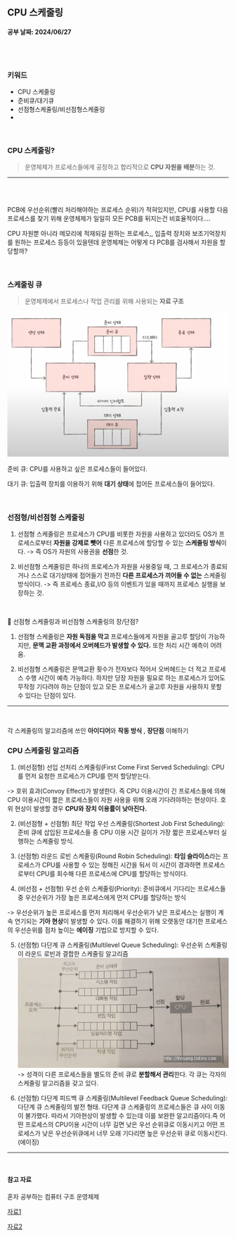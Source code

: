 ## CPU 스케줄링
#### 공부 날짜: 2024/06/27

<br><br>
### 키워드
- CPU 스케줄링
- 준비큐/대기큐
- 선점형스케줄링/비선점형스케줄링
- 


<br>

### CPU 스케줄링?
> 운영체제가 프로세스들에게 공정하고 합리적으로 **CPU 자원을 배분**하는 것. 

---

<br><br>

PCB에 우선순위(빨리 처리해야하는 프로세스 순위)가 적혀있지만, CPU를 사용할 다음 프로세스를 찾기 위해 운영체제가 일일히 모든 PCB를 뒤지는건 비효율적이다.... 

CPU 자원뿐 아니라 메모리에 적재되길 원하는 프로세스,, 입출력 장치와 보조기억장치를 원하는 프로세스 등등이 있을텐데 운영체제는 어떻게 다 PCB를 검사해서 자원을 할당할까? 


<br>

### 스케줄링 큐 
> 운영체제에서 프로세스나 작업 관리를 위해 사용되는 **자료 구조**

![img_2.png](img_2.png)
 
준비 큐: CPU를 사용하고 싶은 프로세스들이 들어있다.

대기 큐: 입출력 장치를 이용하기 위해 **대기 상태**에 접어든 프로세스들이 들어있다. 


<br>

### 선점형/비선점형 스케줄링 
1. 선점형 스케줄링은 프로세스가 CPU를 비롯한 자원을 사용하고 있더라도 OS가 프로세스로부터 **자원을 강제로 뺏어** 다른 프로세스에 할당할 수 있는 **스케줄링 방식**이다.
-> 즉 OS가 자원의 사용권을 **선점**한 것. 


2. 비선점형 스케줄링은 하나의 프로세스가 자원을 사용중일 때, 그 프로세스가 종료되거나 스스로 대기상태에 접어들기 전까진 **다른 프로세스가 끼어들 수 없는** 스케줄링 방식이다.
-> 즉 프로세스 종료,I/O 등의 이벤트가 있을 때까지 프로세스 실행을 보장하는 것. 

<br>

🤔 선점형 스케줄링과 비선점형 스케줄링의 장/단점?
1. 선점형 스케줄링은 **자원 독점을 막고** 프로세스들에게 자원을 골고루 할당이 가능하지만, **문맥 교환 과정에서 오버헤드가 발생할 수 있다.** 또한 처리 시간 예측이 어려움.


2. 비선점형 스케줄링은 문맥교환 횟수가 전자보다 적어서 오버헤드는 더 적고 프로세스 수행 시간이 예측 가능하다. 하지만 당장 자원을 필요로 하는 프로세스가 있어도 무작정 기다려야 하는 단점이 있고 모든 프로세스가 골고루 자원을 사용하지 못할 수 있다는 단점이 있다. 


---

<br>

각 스케줄링의 알고리즘에 쓰인 **아이디어**와 **작동 방식** , **장단점** 이해하기 

### CPU 스케줄링 알고리즘 
1. (비선점형) 선입 선처리 스케줄링(First Come First Served Scheduling): CPU를 먼저 요청한 프로세스가 CPU를 먼저 할당받는다. 


-> 호위 효과(Convoy Effect)가 발생한다. 즉 CPU 이용시간이 긴 프로세스들에 의해 CPU 이용시간이 짧은 프로세스들이 자원 사용을 위해 오래 기다려야하는 현상이다. 호위 현상이 발생할 경우 **CPU와 장치 이용률이 낮아진다.**


2. (비선점형 + 선점형) 최단 작업 우선 스케줄링(Shortest Job First Scheduling): 준비 큐에 삽입된 프로세스들 중 CPU 이용 시간 길이가 가장 짧은 프로세스부터 실행하는 스케줄링 방식. 


3. (선점형) 라운드 로빈 스케줄링(Round Robin Scheduling): **타임 슬라이스**라는 프로세스가 CPU를 사용할 수 있는 정해진 시간을 둬서 이 시간이 경과하면 프로세스로부터 CPU를 회수해 다른 프로세스에 CPU를 할당하는 방식이다. 


4. (비선점 + 선점형) 우선 순위 스케줄링(Priority): 준비큐에서 기다리는 프로세스들 중 우선순위가 가장 높은 프로세스에게 먼저 CPU를 할당하는 방식 

-> 우선순위가 높은 프로세스를 먼저 처리해서 우선순위가 낮은 프로세스는 실행이 계속 연기되는 **기아 현상**이 발생할 수 있다. 이를 해결하기 위해 오랫동안 대기한 프로세스의 우선순위를 점차 높이는 **에이징** 기법으로 방지할 수 있다. 

5. (선점형) 다단계 큐 스케줄링(Multilevel Queue Scheduling): 우선순위 스케줄링이 라운드 로빈과 결합한 스케줄링 알고리즘 
![img_3.png](img_3.png)
-> 성격이 다른 프로세스들을 별도의 준비 큐로 **분할해서 관리**한다. 각 큐는 각자의 스케줄링 알고리즘을 갖고 있다.


6. (선점형) 다단계 피드백 큐 스케줄링(Multilevel Feedback Queue Scheduling): 다단계 큐 스케줄링의 발전 형태. 다단계 큐 스케줄링의 프로세스들은 큐 사이 이동이 불가했다. 따라서 기아현상이 발생할 수 있는데 이를 보완한 알고리즘이다.즉 어떤 프로세스의 CPU이용 시간이 너무 길면 낮은 우선 순위큐로 이동시키고 어떤 프로세스가 낮은 우선순위큐에서 너무 오래 기다리면 높은 우선순위 큐로 이동시킨다. (에이징)

---

<br> 

#### 참고 자료 
혼자 공부하는 컴퓨터 구조 운영체제

[자료1](https://github.com/devSquad-study/2023-CS-Study/blob/main/OS/os_cpu_scheduling_and_algorithm.md)

[자료2](https://gyoogle.dev/blog/computer-science/operating-system/CPU%20Scheduling.html)